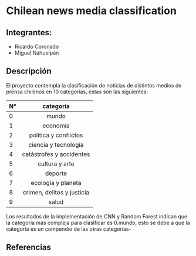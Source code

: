 # Chilean news media classification

## Integrantes:

- Ricardo Coronado
- Miguel Nahuelpán

## Descripción

El proyecto contempla la clasificación de noticias de distintos medios de prensa chilenos en 10 categorías, estas son las siguientes:

|N° | categoría |
|---|:---------:|
|0|mundo|
|1|economía|
|2|política y conflictos|
|3|ciencia y tecnología|
|4|catástrofes y accidentes|
|5|cultura y arte|
|6|deporte|
|7|ecología y planeta|
|8|crimen, delitos y justicia|
|9|salud|

Los resultados de la implementación de CNN y Random Forest indican que la categoría más compleja para clasificar es 0.mundo, esto se debe a que la categoría es un compendio de las otras categorías-

## Referencias

